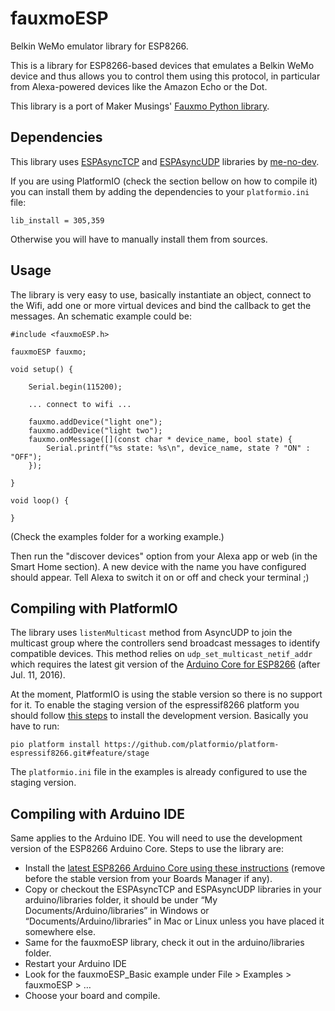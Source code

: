# fauxmoESP

Belkin WeMo emulator library for ESP8266.

This is a library for ESP8266-based devices that emulates a Belkin WeMo device and thus allows you to control them using this protocol, in particular from Alexa-powered devices like the Amazon Echo or the Dot.

This library is a port of Maker Musings' [Fauxmo Python library][6].

## Dependencies

This library uses [ESPAsyncTCP][3] and [ESPAsyncUDP][4] libraries by [me-no-dev][5].

If you are using PlatformIO (check the section bellow on how to compile it) you can install them by adding the dependencies to your ```platformio.ini``` file:

```
lib_install = 305,359
```

Otherwise you will have to manually install them from sources.

## Usage

The library is very easy to use, basically instantiate an object, connect to the Wifi, add one or more virtual devices and bind the callback to get the messages. An schematic example could be:

```
#include <fauxmoESP.h>

fauxmoESP fauxmo;

void setup() {

    Serial.begin(115200);

    ... connect to wifi ...

    fauxmo.addDevice("light one");
    fauxmo.addDevice("light two");
    fauxmo.onMessage([](const char * device_name, bool state) {
        Serial.printf("%s state: %s\n", device_name, state ? "ON" : "OFF");
    });

}

void loop() {

}

```

(Check the examples folder for a working example.)

Then run the "discover devices" option from your Alexa app or web (in the Smart Home section). A new device with the name you have configured should appear. Tell Alexa to switch it on or off and check your terminal ;)

## Compiling with PlatformIO

The library uses ```listenMulticast``` method from AsyncUDP to join the multicast group where the controllers send broadcast messages to identify compatible devices. This method relies on ```udp_set_multicast_netif_addr``` which requires the latest git version of the [Arduino Core for ESP8266][1] (after Jul. 11, 2016).

At the moment, PlatformIO is using the stable version so there is no support for it. To enable the staging version of the espressif8266 platform you should follow [this steps][2] to install the development version. Basically you have to run:

```
pio platform install https://github.com/platformio/platform-espressif8266.git#feature/stage
```

The ```platformio.ini``` file in the examples is already configured to use the staging version.

## Compiling with Arduino IDE

Same applies to the Arduino IDE. You will need to use the development version of the ESP8266 Arduino Core. Steps to use the library are:

* Install the [latest ESP8266 Arduino Core using these instructions](https://github.com/esp8266/Arduino#using-git-version) (remove before the stable version from your Boards Manager if any).
* Copy or checkout the ESPAsyncTCP and ESPAsyncUDP libraries in your arduino/libraries folder, it should be under “My Documents/Arduino/libraries” in Windows or “Documents/Arduino/libraries” in Mac or Linux unless you have placed it somewhere else.
* Same for the fauxmoESP library, check it out in the arduino/libraries folder.
* Restart your Arduino IDE
* Look for the fauxmoESP_Basic example under File > Examples > fauxmoESP > …
* Choose your board and compile.


[1]:https://github.com/esp8266/Arduino
[2]:http://docs.platformio.org/en/stable/platforms/espressif8266.html#using-arduino-framework-with-staging-version
[3]:https://github.com/me-no-dev/ESPAsyncTCP
[4]:https://github.com/me-no-dev/ESPAsyncUDP
[5]:https://github.com/me-no-dev
[6]:https://github.com/makermusings/fauxmo
